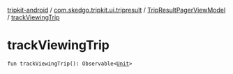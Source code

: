 [tripkit-android](../../index.md) / [com.skedgo.tripkit.ui.tripresult](../index.md) / [TripResultPagerViewModel](index.md) / [trackViewingTrip](./track-viewing-trip.md)

# trackViewingTrip

`fun trackViewingTrip(): Observable<`[`Unit`](https://kotlinlang.org/api/latest/jvm/stdlib/kotlin/-unit/index.html)`>`